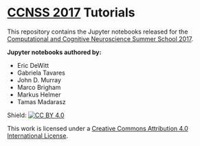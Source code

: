 # [CCNSS 2017](http://www.ccnss.org/ccn-2017) Tutorials
This repository contains the Jupyter notebooks released for the [Computational and Cognitive Neuroscience Summer School 2017](http://www.ccnss.org/ccn-2017).

**Jupyter notebooks authored by:**

* Eric DeWitt
* Gabriela Tavares
* John D. Murray
* Marco Brigham
* Markus Helmer
* Tamas Madarasz


Shield: [![CC BY 4.0][cc-by-shield]][cc-by]

This work is licensed under a [Creative Commons Attribution 4.0 International
License][cc-by].

[cc-by]: http://creativecommons.org/licenses/by/4.0/
[cc-by-image]: https://i.creativecommons.org/l/by/4.0/88x31.png
[cc-by-shield]: https://img.shields.io/badge/License-CC%20BY%204.0-lightgrey.svg
